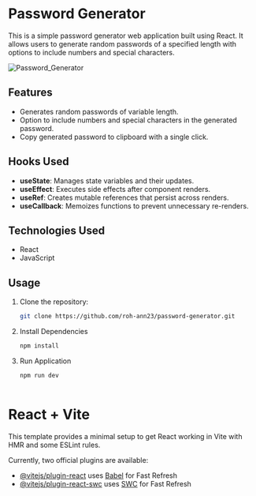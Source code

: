 # Password Generator

This is a simple password generator web application built using React. It allows users to generate random passwords of a specified length with options to include numbers and special characters.

![Password_Generator](https://github.com/roh-ann23/Password_Generator/assets/158121284/1c1b0570-2ac0-446c-9869-d8b705e08a03)


## Features

- Generates random passwords of variable length.
- Option to include numbers and special characters in the generated password.
- Copy generated password to clipboard with a single click.

## Hooks Used

- **useState**: Manages state variables and their updates.
- **useEffect**: Executes side effects after component renders.
- **useRef**: Creates mutable references that persist across renders.
- **useCallback**: Memoizes functions to prevent unnecessary re-renders.

## Technologies Used

- React
- JavaScript

## Usage

1. Clone the repository:

   ```bash
   git clone https://github.com/roh-ann23/password-generator.git
2. Install Dependencies
   ```bash
   npm install
3. Run Application
   ```bash
   npm run dev
      
# React + Vite

This template provides a minimal setup to get React working in Vite with HMR and some ESLint rules.

Currently, two official plugins are available:

- [@vitejs/plugin-react](https://github.com/vitejs/vite-plugin-react/blob/main/packages/plugin-react/README.md) uses [Babel](https://babeljs.io/) for Fast Refresh
- [@vitejs/plugin-react-swc](https://github.com/vitejs/vite-plugin-react-swc) uses [SWC](https://swc.rs/) for Fast Refresh
